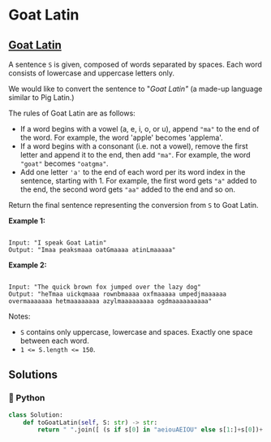 # Goat Latin

## [Goat Latin](https://leetcode.com/problems/goat-latin)

A sentence `S` is given, composed of words separated by spaces. Each word consists of lowercase and uppercase letters only.

We would like to convert the sentence to "_Goat Latin"_ \(a made-up language similar to Pig Latin.\)

The rules of Goat Latin are as follows:

* If a word begins with a vowel \(a, e, i, o, or u\), append `"ma"` to the end of the word.  For example, the word 'apple' becomes 'applema'.   
* If a word begins with a consonant \(i.e. not a vowel\), remove the first letter and append it to the end, then add `"ma"`.  For example, the word `"goat"` becomes `"oatgma"`.   
* Add one letter `'a'` to the end of each word per its word index in the sentence, starting with 1.  For example, the first word gets `"a"` added to the end, the second word gets `"aa"` added to the end and so on.

Return the final sentence representing the conversion from `S` to Goat Latin. 

**Example 1:**

```text

Input: "I speak Goat Latin"
Output: "Imaa peaksmaaa oatGmaaaa atinLmaaaaa"
```

**Example 2:**

```text

Input: "The quick brown fox jumped over the lazy dog"
Output: "heTmaa uickqmaaa rownbmaaaa oxfmaaaaa umpedjmaaaaaa overmaaaaaaa hetmaaaaaaaa azylmaaaaaaaaa ogdmaaaaaaaaaa"
```

Notes:

* `S` contains only uppercase, lowercase and spaces. Exactly one space between each word.
* `1 <= S.length <= 150`.

## Solutions

### 🐍 Python

```python
class Solution:
    def toGoatLatin(self, S: str) -> str:
        return " ".join([ (s if s[0] in "aeiouAEIOU" else s[1:]+s[0])+'ma'+'a'*(i+1)  for i,s in enumerate(S.split(' ')) ])
```

